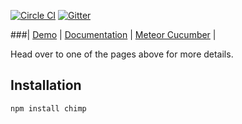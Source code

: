 [![Circle CI](https://circleci.com/gh/xolvio/chimp.svg?style=svg)](https://circleci.com/gh/xolvio/chimp) [![Gitter](https://badges.gitter.im/Join%20Chat.svg)](https://gitter.im/xolvio/chimp?utm_source=badge&utm_medium=badge&utm_campaign=pr-badge)

###| [Demo](http://chimpjs.com) | [Documentation](http://chimp.readme.io/docs) |  [Meteor Cucumber](http://github.com/xolvio/meteor-cucumber) | 

Head over to one of the pages above for more details.

## Installation
```sh
npm install chimp
```

